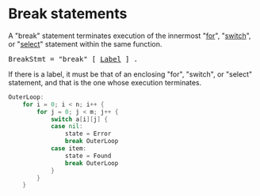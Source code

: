 # Break statements

A "break" statement terminates execution of the innermost "[for](/Statements/for_statements.html)", "[switch](/Statements/switch_statements.html)", or "[select](/Statements/select_statements.html)" statement within the same function.

<pre>
<a id="BreakStmt">BreakStmt</a> = "break" [ <a href="/Statements/labeled_statements.html#Label">Label</a> ] .
</pre>

If there is a label, it must be that of an enclosing "for", "switch", or "select" statement, and that is the one whose execution terminates.

```go
OuterLoop:
    for i = 0; i < n; i++ {
        for j = 0; j < m; j++ {
            switch a[i][j] {
            case nil:
                state = Error
                break OuterLoop
            case item:
                state = Found
                break OuterLoop
            }
        }
    }
```
